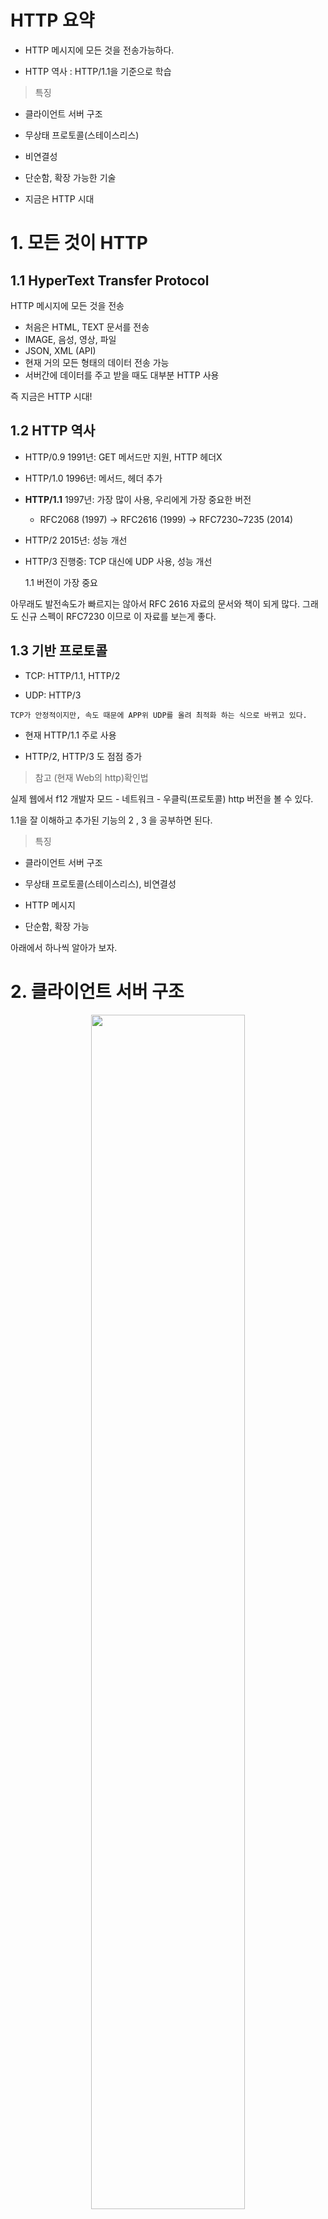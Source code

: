 # HTTP 요약

- HTTP 메시지에 모든 것을 전송가능하다.

- HTTP 역사 : HTTP/1.1을 기준으로 학습

> 특징

- 클라이언트 서버 구조

- 무상태 프로토콜(스테이스리스)

- 비연결성

- 단순함, 확장 가능한 기술

- 지금은 HTTP 시대

# 1. 모든 것이 HTTP

## 1.1 HyperText Transfer Protocol

HTTP 메시지에 모든 것을 전송

- 처음은 HTML, TEXT 문서를 전송
- IMAGE, 음성, 영상, 파일
- JSON, XML (API)
- 현재 거의 모든 형태의 데이터 전송 가능
- 서버간에 데이터를 주고 받을 때도 대부분 HTTP 사용

즉 지금은 HTTP 시대!

## 1.2 HTTP 역사

- HTTP/0.9 1991년: GET 메서드만 지원, HTTP 헤더X
- HTTP/1.0 1996년: 메서드, 헤더 추가
- **HTTP/1.1** 1997년: 가장 많이 사용, 우리에게 가장 중요한 버전
  - RFC2068 (1997) -> RFC2616 (1999) -> RFC7230~7235 (2014)
- HTTP/2 2015년: 성능 개선
- HTTP/3 진행중: TCP 대신에 UDP 사용, 성능 개선

  1.1 버전이 가장 중요

아무래도 발전속도가 빠르지는 않아서 RFC 2616 자료의 문서와 책이 되게 많다. 그래도 신규 스펙이 RFC7230 이므로 이 자료를 보는게 좋다.

## 1.3 기반 프로토콜

- TCP: HTTP/1.1, HTTP/2

- UDP: HTTP/3

```
TCP가 안정적이지만, 속도 때문에 APP위 UDP를 올려 최적화 하는 식으로 바뀌고 있다.
```

- 현재 HTTP/1.1 주로 사용

- HTTP/2, HTTP/3 도 점점 증가

> 참고 (현재 Web의 http)확인법

실제 웹에서 f12 개발자 모드 - 네트워크 - 우클릭(프로토콜) http 버전을 볼 수 있다.

1.1을 잘 이해하고 추가된 기능의 2 , 3 을 공부하면 된다.

> 특징

- 클라이언트 서버 구조

- 무상태 프로토콜(스테이스리스), 비연결성

- HTTP 메시지

- 단순함, 확장 가능

아래에서 하나씩 알아가 보자.

# 2. 클라이언트 서버 구조

<p align="center">
<img src ="https://github.com/steadykyu/http/blob/master/img/http3_1.png" width="70%" height="70%">
</p>

이러한 서버구조를 이용하여 복잡한 비즈니스 로직, 데이터 처리, 서버 아키텍처 등은 서버에 맡긴다. 또한 UI, UX등을 클라이언트에 집중시킨다. 그결과 양쪽이 독립적으로 진화를 할 수 있다.

# 3. Stateful, Stateless

## 3.1 무상태 프로토콜

스테이스리스(Stateless)

> 요약

- 서버가 클라이언트의 상태를 보존X

- 장점: 서버 확장성 높음(스케일 아웃)

- 단점: 클라이언트가 추가(더 많은) 데이터 전송

## 3.2 예제 : 상태 유지 - stateful

<p align="center">
<img src ="https://github.com/steadykyu/http/blob/master/img/http3_2.png" >
</p>

> stateful 점원이 중간에 바꼈을때

<p align="center">
<img src ="https://github.com/steadykyu/http/blob/master/img/http3_3.png" >
</p>

서버에 비유하면 데이터를 못 찾고 서비스 장애가 나는 상황이다.

## 3.3 예제 무상태 - Stateless

<p align="center">
<img src ="https://github.com/steadykyu/http/blob/master/img/http3_4.png" >
</p>

점원은 고객의 마지막 말만 듣고도, 적절한 결론을 이해할 수 있다.

> 정리

- 상태 유지: 중간에 다른 점원으로 바뀌면 안된다.

```
(중간에 다른 점원으로 바뀔 때 상태 정보를 다른 점원에게 미리 알려줘야 한다.)
```

- 무상태: 중간에 다른 점원으로 바뀌어도 된다.
  - 갑자기 고객이 증가해도 점원을 대거 투입할 수 있다.
  - 갑자기 클라이언트 요청이 증가해도 서버를 대거 투입할 수 있다.
- 무상태는 응답 서버를 쉽게 바꿀 수 있다. -> 무한한 서버 증설 가능(서버아키텍처 확장)

## 3.4 그림으로 보는 상태 유지 -stateful

<p align="center">
<img src ="https://github.com/steadykyu/http/blob/master/img/http3_5.png" >
</p>

클라 A는 서버1과만 통신해야한다.

서버1이 망가지면 다른 서버에서 **처음부터** 다시 시작해야한다.

## 3.4 그림으로 보는 무상태 - stateless

<p align="center">
<img src ="https://github.com/steadykyu/http/blob/master/img/http3_6.png" >
</p>

서버 1이 망가져도 서버2번이 이어서 로직을 진행 할 수 있다.

> scale out (스케일 아웃)

<p align="center">
<img src ="https://github.com/steadykyu/http/blob/master/img/http3_7.png" >
</p>

## stateless 한계

- 1.상태유지에 비해 클라이언트가 전송해야 하는 데이터가 더 많다.

- 2.모든 것을 무상태로 설계 할 수 있는 경우도 있고 없는 경우도 있다.

- 무상태

  - 예) 로그인이 필요 없는 단순한 서비스 소개 화면(이벤트)

- 상태 유지
  - 예) 로그인
- 로그인한 사용자의 경우 로그인 했다는 상태를 서버에 유지해야 한다.

- 일반적으로 브라우저 쿠키와 서버 세션등을 사용해서 상태 유지할 수 있다.(추후배움)

- 최대한 무상태로 만들자. 상태 유지는 필요시에 최소한만 사용

# 4. 비 연결성(connectionless)

## 4.1 연결을 유지하는 모델

<p align="center">
<img src ="https://github.com/steadykyu/http/blob/master/img/http3_8.png" >
</p>

클라 3이 요청할때 클라 1과 2는 놀고 있어도, 계속 연결을 하고 있어야한다는 단점이 있다.

## 4.2 연결을 유지 하지 않는 모델

<p align="center">
<img src ="https://github.com/steadykyu/http/blob/master/img/http3_9.png" >
</p>

<p align="center">
<img src ="https://github.com/steadykyu/http/blob/master/img/http3_10.png" >
</p>

요청과 응답을 나눌때만 자원을 사용함.

## 4.3 HTTP - 비연결성

- HTTP는 기본이 연결을 유지하지 않는 모델

- 일반적으로 초 단위의 이하의 빠른 속도로 응답

- 1시간 동안 수천명이 서비스를 사용해도 실제 서버에서 동시에 처리하는 요청은 수십개 이하로 매우 작음

  - 예) 웹 브라우저에서 계속 연속해서 검색 버튼을 누르지는 않는다.

- 서버 자원을 매우 효율적으로 사용할 수 있음

## 4.4 비 연결성의 한계와 극복

- 요청, 응답마다 TCP/IP 연결을 새로 맺어야 함 - 3 way handshake 시간 추가

- 웹 브라우저로 사이트를 요청하면 HTML 뿐만 아니라 자바스크립트, css, 추가 이미지 등등 수 많은 자원이 함께 다운로드되는데 각각 요청과 응답 해주어야함.

> 극복

- 지금은 HTTP 지속 연결(Persistent Connections)로 문제 해결

- HTTP/2, HTTP/3에서는 더 많은 최적화가 이루어짐

<p align="center">
<img src ="https://github.com/steadykyu/http/blob/master/img/http3_11.png" >
</p>

## 4.5 (stateless)스테이트리스를 기억하자.

서버 개발자들이 어려워하는 업무

- 정말 같은 시간에 딱 맞추어 발생하는 대용량 트래픽

  - 예) 선착순 이벤트, 명절 KTX 예약, 학과 수업 등록
  - 예) 저녁 6:00 선착순 1000명 치킨 할인 이벤트 -> 수만명 동시 요청

- stateless 할수 없어보이더라도, 최대한 stateless하게 짜야한다.

  - 예) 실무에선 처음에는 html 정적페이지를 보게하다가 이벤트를 누르도록 설계한다.

# 5. HTTP 메시지

HTTP 메시지에 모든 것을 전송할 수 있다.

<p align="center">
<img src ="https://github.com/steadykyu/http/blob/master/img/http3_12.png" >
</p>

그림은 요청메세지에 내용이 없지만, 문자나 body 본문이 들어와도 된다.

요청메세지, 응답 메시지가 약간 다르다.

**공백라인은 무조건 들어가야한다.**

## 5.1 시작 라인 - 요청 메세지

<p align="center">
<img src ="https://github.com/steadykyu/http/blob/master/img/http3_13.png" >
</p>

- start-line = **request-line(O)** / status-line(x)
  > 구조

```
 request-line = method SP(공백) request-target SP HTTP-version CRLF(엔터)
```

- HTTP 메서드 (GET: 조회)
- 요청 대상 (/search?q=hello&hl=ko)
- HTTP Version

### 5.1.1 시작 라인 - HTTP 메서드

<p align="center">
<img src ="https://github.com/steadykyu/http/blob/master/img/http3_14.png" >
</p>

- 종류: GET, POST, PUT, DELETE...

- 서버가 수행해야 할 동작 지정
  - GET: 리소스 조회
  - POST: 요청 내역 처리

### 5.1.2 시작 라인 - 요청 대상

<p align="center">
<img src ="https://github.com/steadykyu/http/blob/master/img/http3_15.png" >
</p>

- absolute-path[?query] (절대경로[?쿼리])
- 절대경로= "/" 로 시작하는 경로
- 참고: \*, http://...?x=y 와 같이 다른 유형의 경로지정 방법도 있다.

### 5.1.3 시작 라인 - HTTP 버전

<p align="center">
<img src ="https://github.com/steadykyu/http/blob/master/img/http3_16.png" >
</p>

- HTTP Version

## 5.2 시작 라인 - 응답 메세지

<p align="center">
<img src ="https://github.com/steadykyu/http/blob/master/img/http3_17.png" >
</p>

- start-line = request-line(x) / **status-line(O)**
- status-line = HTTP-version SP status-code SP reason-phrase CRLF

- HTTP 버전
- HTTP 상태 코드: 요청 성공, 실패를 나타냄
  - 200: 성공
  - 400: 클라이언트 요청 오류
  - 500: 서버 내부 오류
- 이유 문구: 사람이 이해할 수 있는 짧은 상태 코드 설명 글

## 5.3 HTTP 헤더

> 형식

```
• header-field = field-name ":" OWS field-value OWS (OWS:띄어쓰기 허용)
• field-name은 대소문자 구문 없음
```

":" 왼쪽에는 공백이 절대 들어가면 안된다.

<p align="center">
<img src ="https://github.com/steadykyu/http/blob/master/img/http3_18.png" >
</p>

> 헤더의 용도

- HTTP 전송에 필요한 모든 부가정보(메타데이터 정보)

  - 예) 메시지 바디의 내용, 메시지 바디의 크기, 압축, 인증, 요청 클라이언트(브라우저) 정보, 서버 애플리케이션 정보, 캐시 관리 정보...

- 표준 헤더가 너무 많음(추후 배움)
  - https://en.wikipedia.org/wiki/List_of_HTTP_header_fields
- 필요시 임의의 헤더 추가 가능
  - helloworld: hihi

## 5.4 HTTP 메시지 바디

<p align="center">
<img src ="https://github.com/steadykyu/http/blob/master/img/http3_19.png" >
</p>

- 실제 전송할 데이터
- HTML 문서, 이미지, 영상, JSON 등등 byte로 표현할 수 있는 모든 데이터 전송 가능

## 5.5 단순하면서 확장이 가능

- HTTP는 단순하다. 스펙도 읽어볼만...

- HTTP 메시지도 매우 단순

- 크게 성공하는 표준 기술은 단순하지만 확장 가능한 기술이다.
